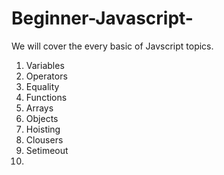 # Beginner-Javascript-

We will cover the every basic of Javscript topics.<br>

1. Variables
2. Operators 
3. Equality 
4. Functions 
5. Arrays 
6. Objects
7. Hoisting 
8. Clousers 
9. Setimeout 
10.

